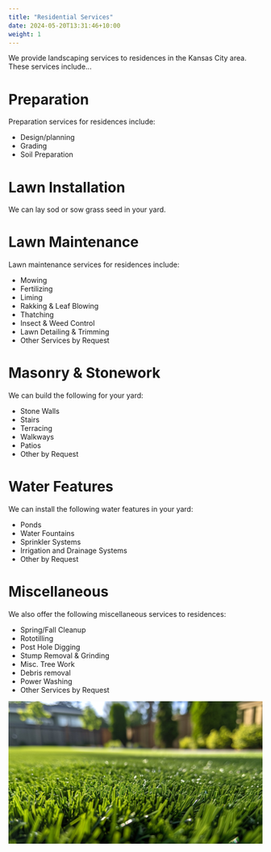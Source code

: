```yaml
---
title: "Residential Services"
date: 2024-05-20T13:31:46+10:00
weight: 1
---
```


We provide landscaping services to residences in the Kansas City area. These services include...

# Preparation

Preparation services for residences include:

- Design/planning
- Grading
- Soil Preparation

# Lawn Installation

We can lay sod or sow grass seed in your yard.

# Lawn Maintenance 

Lawn maintenance services for residences include: 

- Mowing
- Fertilizing
- Liming
- Rakking & Leaf Blowing
- Thatching
- Insect & Weed Control
- Lawn Detailing & Trimming
- Other Services by Request 

# Masonry & Stonework

We can build the following for your yard:

- Stone Walls
- Stairs
- Terracing
- Walkways
- Patios
- Other by Request

# Water Features

We can install the following water features in your yard:

- Ponds
- Water Fountains
- Sprinkler Systems
- Irrigation and Drainage Systems
- Other by Request

# Miscellaneous

We also offer the following miscellaneous services to residences:

- Spring/Fall Cleanup
- Rototilling
- Post Hole Digging
- Stump Removal & Grinding
- Misc. Tree Work
- Debris removal
- Power Washing
- Other Services by Request

![](/images/StockCake-FreshDewyGrass.jpg)
